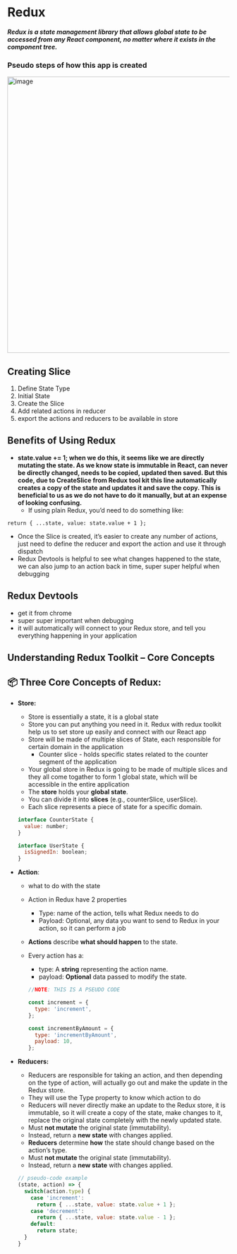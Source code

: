# Redux

_**Redux is a state management library that allows global state to be accessed from any React component, no matter where it exists in the component tree.**_


### Pseudo steps of how this app is created

<img width="626" alt="image" src="https://github.com/user-attachments/assets/eab2197e-603f-4fb8-8e4f-ebb05ee965a7" />

## Creating Slice
1. Define State Type
2. Initial State
3. Create the Slice
4. Add related actions in reducer
5. export the actions and reducers to be available in store

## Benefits of Using Redux

- **state.value += 1; when we do this, it seems like we are directly mutating the state. As we know state is immutable in React, can never be directly changed, needs to be copied, updated then saved. But this code, due to CreateSlice from Redux tool kit this line automatically creates a copy of the state and updates it and save the copy. This is beneficial to us as we do not have to do it manually, but at an expense of looking confusing.**
  - If using plain Redux, you’d need to do something like:

```
return { ...state, value: state.value + 1 };
```
- Once the Slice is created, it’s easier to create any number of actions, just need to define the reducer and export the action and use it through dispatch
- Redux Devtools is helpful to see what changes happened to the state, we can also jump to an action back in time, super super helpful when debugging

## Redux Devtools

- get it from chrome
- super super important when debugging
- it will automatically will connect to your Redux store, and tell you everything happening in your application

## **Understanding Redux Toolkit – Core Concepts**

## **📦 Three Core Concepts of Redux:**

- **Store:**
    - Store is essentially a state, it is a global state
    - Store you can put anything you need in it. Redux with redux toolkit help us to set store up easily and connect with our React app
    - Store will be made of multiple slices of State, each responsible for certain domain in the application
        - Counter slice - holds specific states related to the counter segment of the application
    - Your global store in Redux is going to be made of multiple slices and they all come togather to form 1 global state, which will be accessible in the entire application
    - The **store** holds your **global state**.
    - You can divide it into **slices** (e.g., counterSlice, userSlice).
    - Each slice represents a piece of state for a specific domain.
    
    ```jsx
    interface CounterState {
      value: number;
    }
    
    interface UserState {
      isSignedIn: boolean;
    }
    ```
- **Action**:
    - what to do with the state
    - Action in Redux have 2 properties
        - Type: name of the action, tells what Redux needs to do
        - Payload: Optional, any data you want to send to Redux in your action, so it can perform a job
  
        
    
    - **Actions** describe **what should happen** to the state.
    - Every action has a:
        - type: A **string** representing the action name.
        - payload: **Optional** data passed to modify the state.
        
        ```jsx
        //NOTE: THIS IS A PSEUDO CODE
        
        const increment = {
          type: 'increment',
        };
        
        const incrementByAmount = {
          type: 'incrementByAmount',
          payload: 10,
        };
        ```
        
- **Reducers:**
    - Reducers are responsible for taking an action, and then depending on the type of action, will actually go out and make the update in the Redux store.
    - They will use the Type property to know which action to do
    - Reducers will never directly make an update to the Redux store, it is immutable, so it will create a copy of the state, make changes to it, replace the original state completely with the newly updated state.
    - Must **not mutate** the original state (immutability).
    - Instead, return a **new state** with changes applied.
    - **Reducers** determine **how** the state should change based on the action’s type.
    - Must **not mutate** the original state (immutability).
    - Instead, return a **new state** with changes applied.
    
    ```jsx
    // pseudo-code example
    (state, action) => {
      switch(action.type) {
        case 'increment':
          return { ...state, value: state.value + 1 };
        case 'decrement':
          return { ...state, value: state.value - 1 };
        default:
          return state;
      }
    }
    ```



